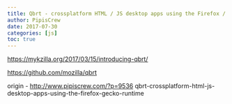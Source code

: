 ```yaml
---
title: Qbrt - crossplatform HTML / JS desktop apps using the Firefox / gecko runtime
author: PipisCrew
date: 2017-07-30
categories: [js]
toc: true
---
```


https://mykzilla.org/2017/03/15/introducing-qbrt/

https://github.com/mozilla/qbrt

origin - http://www.pipiscrew.com/?p=9536 qbrt-crossplatform-html-js-desktop-apps-using-the-firefox-gecko-runtime